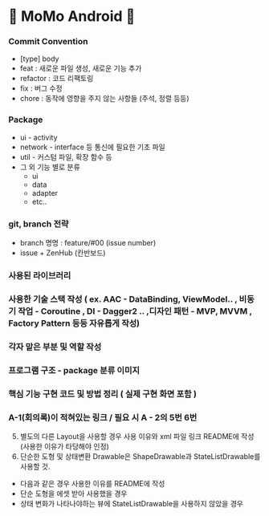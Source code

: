 # 💙 MoMo Android 💙

### Commit Convention
- [type] body
- feat : 새로운 파일 생성, 새로운 기능 추가
- refactor : 코드 리팩토링
- fix : 버그 수정
- chore : 동작에 영향을 주지 않는 사항들 (주석, 정렬 등등)
    
### Package
- ui - activity
- network - interface 등 통신에 필요한 기초 파일
- util - 커스텀 파일, 확장 함수 등
- 그 외 기능 별로 분류
    - ui
    - data
    - adapter
    - etc..

### git, branch 전략
* branch 명명 : feature/#00 (issue number)
* issue + ZenHub (칸반보드)

### 사용된 라이브러리

### 사용한 기술 스택 작성 ( ex. AAC - DataBinding, ViewModel.. ,  비동기 작업 - Coroutine , DI - Dagger2 .. ,디자인 패턴 - MVP, MVVM , Factory Pattern 등등 자유롭게 작성)

### 각자 맡은 부분 및 역할 작성

### 프로그램 구조 - package 분류 이미지
    
### 핵심 기능 구현 코드 및 방법 정리 ( 실제 구현 화면 포함 )

### A-1(회의록)이 적혀있는 링크 /  필요 시 A - 2의 5번 6번
5. 별도의 다른 Layout을 사용할 경우 사용 이유와  xml 파일 링크 README에 작성    (사용한 이유가 타당해야 인정)  
6. 단순한 도형 및 상태변환 Drawable은 ShapeDrawable과 StateListDrawable를 사용할 것.  
- 다음과 같은 경우 사용한 이유를 README에 작성  
- 단순 도형을 에셋 받아 사용했을 경우  
- 상태 변화가 나타나야하는 뷰에 StateListDrawable을 사용하지 않았을 경우

